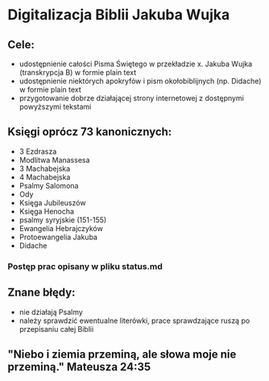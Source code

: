 # **Digitalizacja Biblii Jakuba Wujka**

## **Cele:**
- udostępnienie całości Pisma Świętego w przekładzie x. Jakuba Wujka (transkrypcja B) w formie plain text
- udostępnienie niektórych apokryfów i pism okołobiblijnych (np. Didache) w formie plain text
- przygotowanie dobrze działającej strony internetowej z dostępnymi powyższymi tekstami

## **Księgi oprócz 73 kanonicznych:**
- 3 Ezdrasza
- Modlitwa Manassesa
- 3 Machabejska
- 4 Machabejska
- Psalmy Salomona
- Ody
- Księga Jubileuszów
- Księga Henocha
- psalmy syryjskie (151-155)
- Ewangelia Hebrajczyków
- Protoewangelia Jakuba
- Didache

### Postęp prac opisany w pliku status.md

## **Znane błędy:**
- nie działają Psalmy
- należy sprawdzić ewentualne literówki, prace sprawdzające ruszą po przepisaniu całej Biblii

## "Niebo i ziemia przeminą, ale słowa moje nie przeminą." Mateusza 24:35
